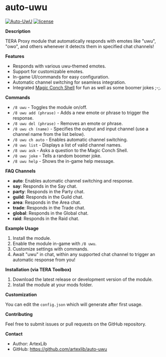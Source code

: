 # auto-uwu

[![Auto-UwU](https://img.shields.io/badge/auto--uwu-latest-brown)](https://github.com/artexlib/auto-uwu) 
[![license](https://img.shields.io/badge/license-MIT-blue)](https://github.com/artexlib/auto-uwu/blob/main/LICENSE)

**Description**

TERA Proxy module that automatically responds with emotes like "uwu", "owo", and others whenever it detects them in specified chat channels!  

**Features**

* Responds with various uwu-themed emotes.
* Support for customizable emotes.
* In-game UI/commands for easy configuration.
* Automatic channel switching for seamless integration.
* Integrated [Magic Conch Shell](https://deconimus.github.io/magic-conch-shell/) for fun as well as some boomer jokes ;-;.

**Commands**

* `/8 uwu` - Toggles the module on/off.
* `/8 uwu add (phrase)` - Adds a new emote or phrase to trigger the response.
* `/8 uwu del (phrase)` - Removes an emote or phrase.
* `/8 uwu ch (name)`  - Specifies the output and input channel (use a channel name from the list below). 
* `/8 uwu ch auto` - Enables automatic channel switching.
* `/8 uwu list` - Displays a list of valid channel names.
* `/8 uwu ask` - Asks a question to the Magic Conch Shell.
* `/8 uwu joke` - Tells a random boomer joke.
* `/8 uwu help` - Shows the in-game help message.

**FAQ Channels**

* **auto**: Enables automatic channel switching and response.
* **say**: Responds in the Say chat.
* **party**: Responds in the Party chat. 
* **guild**: Responds in the Guild chat. 
* **area**: Responds in the Area chat.
* **trade**: Responds in the Trade chat.
* **global**:  Responds in the Global chat.
* **raid**: Responds in the Raid chat. 

**Example Usage**

1. Install the module.
2. Enable the module in-game with `/8 uwu`.
3. Customize settings with commands.
4. Await "uwu" in chat, within any supported chat channel to trigger an automatic response from you!

**Installation (via TERA Toolbox)**

1. Download the latest release or development version of the module.
2. Install the module at your mods folder.

**Customization**

You can edit the `config.json` which will generate after first usage.

**Contributing**

Feel free to submit issues or pull requests on the GitHub repository.

**Contact**

* Author: ArtexLib
* GitHub: https://github.com/artexlib/auto-uwu